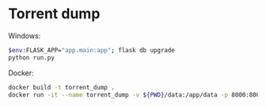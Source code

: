 # Torrent dump

Windows:
```sh
$env:FLASK_APP="app.main:app"; flask db upgrade
python run.py
```

Docker:
```sh
docker build -t torrent_dump .
docker run -it --name torrent_dump -v ${PWD}/data:/app/data -p 8000:8000 torrent_dump
```